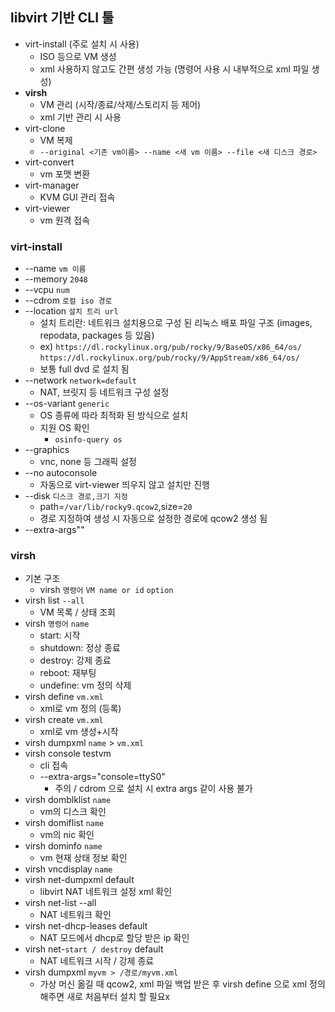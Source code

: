 ## libvirt 기반 CLI 툴
- virt-install (주로 설치 시 사용)
	- ISO 등으로 VM 생성
	- xml 사용하지 않고도 간편 생성 가능 (명령어 사용 시 내부적으로 xml 파일 생성)
- **virsh**
	- VM 관리 (시작/종료/삭제/스토리지 등 제어)
	- xml 기반 관리 시 사용
- virt-clone
	- VM 복제
	- `--original <기존 vm이름> --name <새 vm 이름> --file <새 디스크 경로>`
- virt-convert
	- vm 포맷 변환
- virt-manager
	- KVM GUI 관리 접속
- virt-viewer
	- vm 원격 접속
### virt-install
- --name `vm 이름`
- --memory `2048`
- --vcpu `num`
- --cdrom `로컬 iso 경로`
- --location `설치 트리 url`
	- 설치 트리란: 네트워크 설치용으로 구성 된 리눅스 배포 파일 구조 (images, repodata, packages 등 있음)
	- ex) `https://dl.rockylinux.org/pub/rocky/9/BaseOS/x86_64/os/`
	  `https://dl.rockylinux.org/pub/rocky/9/AppStream/x86_64/os/`
	- 보통 full dvd 로 설치 됨
- --network `network=default` 
	- NAT, 브릿지 등 네트워크 구성 설정
- --os-variant `generic`
	- OS 종류에 따라 최적화 된 방식으로 설치
	- 지원 OS 확인
		- `osinfo-query os`
- --graphics
	- vnc, none 등 그래픽 설정
- --no autoconsole
	- 자동으로 virt-viewer 띄우지 않고 설치만 진행
- --disk `디스크 경로,크기 지정`
	- path=`/var/lib/rocky9.qcow2`,size=`20`
	- 경로 지정하여 생성 시 자동으로 설정한 경로에 qcow2 생성 됨
- --extra-args""
### virsh
- 기본 구조
	- virsh `명령어` `VM name or id` `option`
- virsh list `--all`
	- VM 목록 / 상태 조회
- virsh `명령어` `name`
	- start: 시작
	- shutdown: 정상 종료
	- destroy: 강제 종료
	- reboot: 재부팅
	- undefine: vm 정의 삭제
- virsh define `vm.xml`
	- xml로 vm 정의 (등록)
- virsh create `vm.xml`
	- xml로 vm 생성+시작
- virsh dumpxml `name` > `vm.xml`
- virsh console testvm
	- cli 접속
	- --extra-args="console=ttyS0"
		- 주의 / cdrom 으로 설치 시 extra args 같이 사용 불가
- virsh domblklist `name`
	- vm의 디스크 확인
- virsh domiflist `name`
	- vm의 nic 확인
- virsh dominfo `name`
	- vm 현재 상태 정보 확인
- virsh vncdisplay `name`
- virsh net-dumpxml default
	- libvirt NAT 네트워크 설정 xml 확인
- virsh net-list --all
	-  NAT 네트워크 확인
- virsh net-dhcp-leases default
	- NAT 모드에서 dhcp로 할당 받은 ip 확인
-  virsh net-`start / destroy` default
	- NAT 네트워크 시작 / 강제 종료
- virsh dumpxml `myvm > /경로/myvm.xml`
	- 가상 머신 옮길 때 qcow2, xml 파일 백업 받은 후 virsh define 으로 xml 정의해주면
	  새로 처음부터 설치 할 필요x